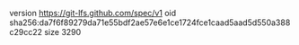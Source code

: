 version https://git-lfs.github.com/spec/v1
oid sha256:da7f6f89279da71e55bdf2ae57e6e1ce1724fce1caad5aad5d550a388c29cc22
size 3290
